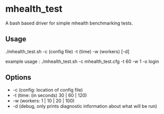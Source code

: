 mhealth_test
============

A bash based driver for simple mhealth benchmarking tests.

## Usage

./mhealth_test.sh -c (config file) -t (time) -w (workers) [-d]

example usage : ./mhealth_test.sh -c mhealth_test.cfg -t 60 -w 1 -o login
                
## Options

* -c (config: location of config file)
* -t (time: (in seconds) 30 | 60 | 120)
* -w (workers: 1 | 10 | 20 | 100)
* -d (debug, only prints diagnostic information about what will be run)